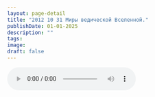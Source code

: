 ```yaml
---
layout: page-detail
title: "2012 10 31 Миры ведической Вселенной."
publishDate: 01-01-2025
description: ""
tags:
image:
draft: false
---
```


<audio title=" - 2012 10 31 Миры ведической Вселенной..mp3" src="/upload/iblock/117/11700d6500ddc2890c263aa3d198e3ec.mp3" controls=""></audio>

  
